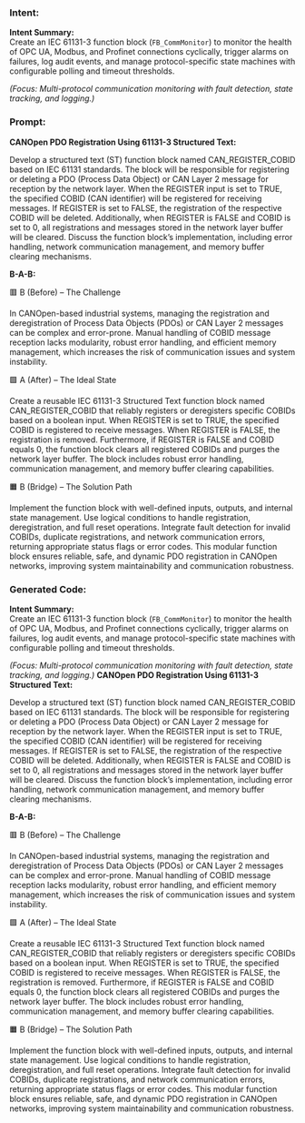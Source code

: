 ### Intent:
**Intent Summary:**  
Create an IEC 61131-3 function block (`FB_CommMonitor`) to monitor the health of OPC UA, Modbus, and Profinet connections cyclically, trigger alarms on failures, log audit events, and manage protocol-specific state machines with configurable polling and timeout thresholds.  

*(Focus: Multi-protocol communication monitoring with fault detection, state tracking, and logging.)*

### Prompt:
**CANOpen PDO Registration Using 61131-3 Structured Text:**

Develop a structured text (ST) function block named CAN_REGISTER_COBID based on IEC 61131 standards. The block will be responsible for registering or deleting a PDO (Process Data Object) or CAN Layer 2 message for reception by the network layer. When the REGISTER input is set to TRUE, the specified COBID (CAN identifier) will be registered for receiving messages. If REGISTER is set to FALSE, the registration of the respective COBID will be deleted. Additionally, when REGISTER is FALSE and COBID is set to 0, all registrations and messages stored in the network layer buffer will be cleared. Discuss the function block’s implementation, including error handling, network communication management, and memory buffer clearing mechanisms.

**B-A-B:**

🟥 B (Before) – The Challenge

In CANOpen-based industrial systems, managing the registration and deregistration of Process Data Objects (PDOs) or CAN Layer 2 messages can be complex and error-prone. Manual handling of COBID message reception lacks modularity, robust error handling, and efficient memory management, which increases the risk of communication issues and system instability.

🟩 A (After) – The Ideal State

Create a reusable IEC 61131-3 Structured Text function block named CAN_REGISTER_COBID that reliably registers or deregisters specific COBIDs based on a boolean input. When REGISTER is set to TRUE, the specified COBID is registered to receive messages. When REGISTER is FALSE, the registration is removed. Furthermore, if REGISTER is FALSE and COBID equals 0, the function block clears all registered COBIDs and purges the network layer buffer. The block includes robust error handling, communication management, and memory buffer clearing capabilities.

🟧 B (Bridge) – The Solution Path

Implement the function block with well-defined inputs, outputs, and internal state management. Use logical conditions to handle registration, deregistration, and full reset operations. Integrate fault detection for invalid COBIDs, duplicate registrations, and network communication errors, returning appropriate status flags or error codes. This modular function block ensures reliable, safe, and dynamic PDO registration in CANOpen networks, improving system maintainability and communication robustness.

### Generated Code:
**Intent Summary:**  
Create an IEC 61131-3 function block (`FB_CommMonitor`) to monitor the health of OPC UA, Modbus, and Profinet connections cyclically, trigger alarms on failures, log audit events, and manage protocol-specific state machines with configurable polling and timeout thresholds.  

*(Focus: Multi-protocol communication monitoring with fault detection, state tracking, and logging.)*
**CANOpen PDO Registration Using 61131-3 Structured Text:**

Develop a structured text (ST) function block named CAN_REGISTER_COBID based on IEC 61131 standards. The block will be responsible for registering or deleting a PDO (Process Data Object) or CAN Layer 2 message for reception by the network layer. When the REGISTER input is set to TRUE, the specified COBID (CAN identifier) will be registered for receiving messages. If REGISTER is set to FALSE, the registration of the respective COBID will be deleted. Additionally, when REGISTER is FALSE and COBID is set to 0, all registrations and messages stored in the network layer buffer will be cleared. Discuss the function block’s implementation, including error handling, network communication management, and memory buffer clearing mechanisms.

**B-A-B:**

🟥 B (Before) – The Challenge

In CANOpen-based industrial systems, managing the registration and deregistration of Process Data Objects (PDOs) or CAN Layer 2 messages can be complex and error-prone. Manual handling of COBID message reception lacks modularity, robust error handling, and efficient memory management, which increases the risk of communication issues and system instability.

🟩 A (After) – The Ideal State

Create a reusable IEC 61131-3 Structured Text function block named CAN_REGISTER_COBID that reliably registers or deregisters specific COBIDs based on a boolean input. When REGISTER is set to TRUE, the specified COBID is registered to receive messages. When REGISTER is FALSE, the registration is removed. Furthermore, if REGISTER is FALSE and COBID equals 0, the function block clears all registered COBIDs and purges the network layer buffer. The block includes robust error handling, communication management, and memory buffer clearing capabilities.

🟧 B (Bridge) – The Solution Path

Implement the function block with well-defined inputs, outputs, and internal state management. Use logical conditions to handle registration, deregistration, and full reset operations. Integrate fault detection for invalid COBIDs, duplicate registrations, and network communication errors, returning appropriate status flags or error codes. This modular function block ensures reliable, safe, and dynamic PDO registration in CANOpen networks, improving system maintainability and communication robustness.
